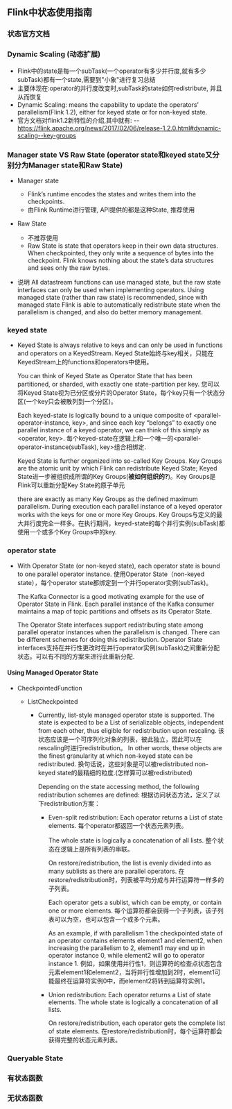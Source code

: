 ## Flink中状态使用指南

### 状态官方文档

### Dynamic Scaling (动态扩展)
- Flink中的state是每一个subTask(一个operator有多少并行度,就有多少subTask)都有一个state,需要到"小象"进行复习总结
- 主要体现在:operator的并行度改变时,subTask的state如何redistribute, 并且从而恢复
- Dynamic Scaling: means the capability to update the operators' parallelism(Flink 1.2), either for keyed state or for non-keyed state.
- 官方文档对flink1.2新特性的介绍,其中就有:
  -- https://flink.apache.org/news/2017/02/06/release-1.2.0.html#dynamic-scaling--key-groups

### Manager state VS Raw State (operator state和keyed state又分别分为Manager state和Raw State)

- Manager state
  - Flink’s runtime encodes the states and writes them into the checkpoints.
  - 由Flink Runtime进行管理, API提供的都是这种State, 推荐使用
  
- Raw State
  - 不推荐使用
  - Raw State is state that operators keep in their own data structures. When checkpointed, 
    they only write a sequence of bytes into the checkpoint. Flink knows nothing about the state’s 
    data structures and sees only the raw bytes.

- 说明
All datastream functions can use managed state, but the raw state interfaces can only be used when implementing operators. 
Using managed state (rather than raw state) is recommended, since with managed state Flink is able to automatically 
redistribute state when the parallelism is changed, and also do better memory management.

### keyed state
- Keyed State is always relative to keys and can only be used in functions and operators on a KeyedStream.
  Keyed State始终与key相关，只能在KeyedStream上的functions和operators中使用。
  
  You can think of Keyed State as Operator State that has been partitioned, or sharded, with exactly one state-partition per key. 
  您可以将Keyed State视为已分区或分片的Operator State，每个key只有一个状态分区(一个key只会被散列到一个分区)。
  
  Each keyed-state is logically bound to a unique composite of <parallel-operator-instance, key>, and since each key “belongs” to exactly one parallel instance of a keyed operator, we can think of this simply as <operator, key>.
  每个keyed-state在逻辑上和一个唯一的<parallel-operator-instance(subTask), key>组合相绑定.
 
  Keyed State is further organized into so-called Key Groups. Key Groups are the atomic unit by which Flink can redistribute Keyed State;
  Keyed State进一步被组织成所谓的Key Groups(**被如何组织的?**)。Key Groups是Flink可以重新分配Key State的原子单元
  
  there are exactly as many Key Groups as the defined maximum parallelism. During execution each parallel instance of a keyed operator works with the keys for one or more Key Groups.
  Key Groups与定义的最大并行度完全一样多。在执行期间，keyed-state的每个并行实例(subTask)都使用一个或多个Key Groups中的key.

### operator state
- With Operator State (or non-keyed state), each operator state is bound to one parallel operator instance.
  使用Operator State（non-keyed state），每个operator state都绑定到一个并行operator实例(subTask)。
  
  The Kafka Connector is a good motivating example for the use of Operator State in Flink. 
  Each parallel instance of the Kafka consumer maintains a map of topic partitions and offsets as its Operator State.
  
  The Operator State interfaces support redistributing state among parallel operator instances when the parallelism is changed. There can be different schemes for doing this redistribution.
  Operator State interfaces支持在并行性更改时在并行operator实例(subTask)之间重新分配状态。可以有不同的方案来进行此重新分配.

#### Using Managed Operator State
- CheckpointedFunction

  - ListCheckpointed<T extends Serializable>
    - Currently, list-style managed operator state is supported. 
      The state is expected to be a List of serializable objects, independent from each other, thus eligible for redistribution upon rescaling.
      该状态应该是一个可序列化对象的列表，彼此独立，因此可以在rescaling时进行redistribution。 
      In other words, these objects are the finest granularity at which non-keyed state can be redistributed. 
      换句话说，这些对象是可以被redistributed non-keyed state的最精细的粒度.(怎样算可以被redistributed)
      
      Depending on the state accessing method, the following redistribution schemes are defined:
      根据访问状态方法，定义了以下redistribution方案：
      
        - Even-split redistribution: 
          Each operator returns a List of state elements. 
          每个operator都返回一个状态元素列表。
          
          The whole state is logically a concatenation of all lists. 
          整个状态在逻辑上是所有列表的串联。
          
          On restore/redistribution, the list is evenly divided into as many sublists as there are parallel operators. 
          在restore/redistribution时，列表被平均分成与并行运算符一样多的子列表。
          
          Each operator gets a sublist, which can be empty, or contain one or more elements. 
          每个运算符都会获得一个子列表，该子列表可以为空，也可以包含一个或多个元素。
          
          As an example, if with parallelism 1 the checkpointed state of an operator contains elements element1 and element2, when increasing the parallelism to 2, element1 may end up in operator instance 0, while element2 will go to operator instance 1.
          例如，如果使用并行性1，则运算符的检查点状态包含元素element1和element2，当将并行性增加到2时，element1可能最终在运算符实例0中，而element2将转到运算符实例1。
          
        - Union redistribution: 
           Each operator returns a List of state elements. 
           The whole state is logically a concatenation of all lists. 
           
           On restore/redistribution, each operator gets the complete list of state elements.
           在restore/redistribution时，每个运算符都会获得完整的状态元素列表。


### Queryable State

### 有状态函数

### 无状态函数